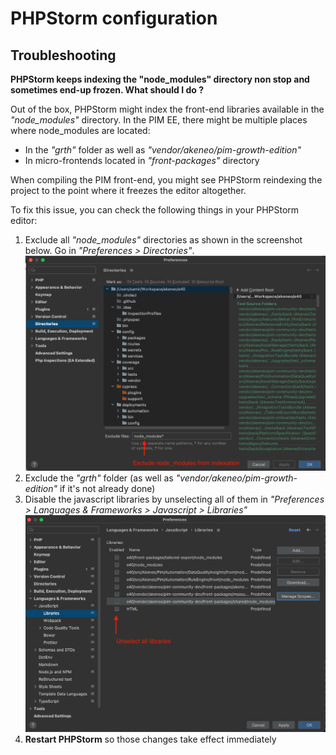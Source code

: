 # PHPStorm configuration

## Troubleshooting

**PHPStorm keeps indexing the "node_modules" directory non stop and sometimes end-up frozen. What should I do ?**

Out of the box, PHPStorm might index the front-end libraries available in the _"node_modules"_ directory. In the PIM EE, there might be multiple places where node_modules are located:

- In the _"grth"_ folder as well as _"vendor/akeneo/pim-growth-edition"_
- In micro-frontends located in _"front-packages"_ directory

When compiling the PIM front-end, you might see PHPStorm reindexing the project to the point where it freezes the editor altogether.

To fix this issue, you can check the following things in your PHPStorm editor:
1. Exclude all _"node_modules"_ directories as shown in the screenshot below. Go in _"Preferences > Directories"_.
![Exclude "node_modules" directories in the PHPStorm configuration](phpstorm_configuration/exclude_node_modules.png)
2. Exclude the _"grth"_ folder (as well as _"vendor/akeneo/pim-growth-edition"_ if it's not already done)
3. Disable the javascript libraries by unselecting all of them in _"Preferences > Languages & Frameworks > Javascript > Libraries"_
![Unselect Javascript libraries](phpstorm_configuration/unselect_libraries.png)
4. **Restart PHPStorm** so those changes take effect immediately
